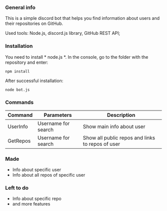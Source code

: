 ### General info
This is a simple discord bot that helps you find information about users and their repositories on GitHub.

Used tools: Node.js, discord.js library, GitHub REST API;


### Installation

You need to install * node.js *. In the console, go to the folder with the repository and enter:

`npm install`

After successful installation:

`node bot.js`

### Commands

|Command|Parameters|Description|
|-------|-----------|--------|
|UserInfo| Username for search|Show main info about user|
|GetRepos|Username for search|Show all public repos and links to repos of user|

### Made

  - Info about specific user
  - Info about all repos of specific user

### Left to do

  - Info about specific repo
  - and more features